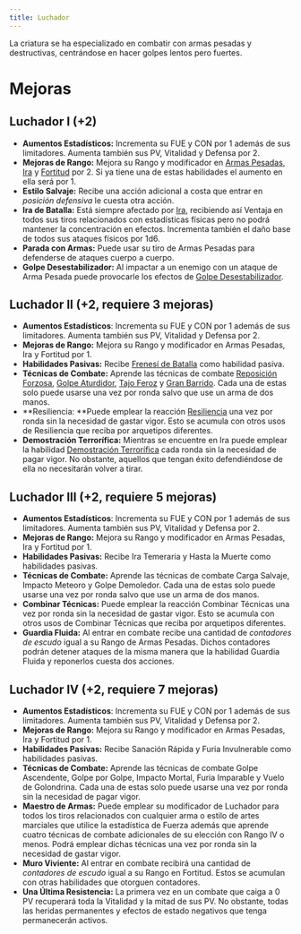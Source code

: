 ```yaml
---
title: Luchador
---
```


La criatura se ha especializado en combatir con armas pesadas y destructivas, centrándose en hacer golpes lentos pero fuertes. 

# Mejoras

## Luchador I (+2)

- **Aumentos Estadísticos:** Incrementa su FUE y CON por 1 además de sus limitadores. Aumenta también sus PV, Vitalidad y Defensa por 2.
- **Mejoras de Rango:** Mejora su Rango y modificador en [Armas Pesadas](../../rangos/armas/pesadas.md), [Ira](../../rangos/combate/ira.md) y [Fortitud](../../rangos/combate/fortitud.md) por 2. Si ya tiene una de estas habilidades el aumento en ella será por 1. 
- **Estilo Salvaje:** Recibe una acción adicional a costa que entrar en *posición defensiva* le cuesta otra acción.
- **Ira de Batalla:** Está siempre afectado por [Ira](../../rangos/combate/ira.md#ira-de-combate), recibiendo así Ventaja en todos sus tiros relacionados con estadísticas físicas pero no podrá mantener la concentración en efectos. Incrementa también el daño base de todos sus ataques físicos por 1d6.
- **Parada con Armas:** Puede usar su tiro de Armas Pesadas para defenderse de ataques cuerpo a cuerpo.
- **Golpe Desestabilizador:** Al impactar a un enemigo con un ataque de Arma Pesada puede provocarle los efectos de [Golpe Desestabilizador](../../rangos/armas/pesadas.md#golpe-desestabilizador).  

## Luchador II (+2, requiere 3 mejoras)

- **Aumentos Estadísticos**: Incrementa su FUE y CON por 1 además de sus limitadores. Aumenta también sus PV, Vitalidad y Defensa por 2.
- **Mejoras de Rango:** Mejora su Rango y modificador en Armas Pesadas, Ira y Fortitud por 1.
- **Habilidades Pasivas:** Recibe [Frenesí de Batalla](../../rangos/combate/ira.md#frenesí-de-batalla) como habilidad pasiva. 
- **Técnicas de Combate:** Aprende las técnicas de combate [Reposición Forzosa](../../rangos/armas/pesadas.md#reposición-forzosa), [Golpe Aturdidor](../../rangos/armas/pesadas.md#golpe-aturdidor), [Tajo Feroz](../../rangos/armas/pesadas.md#tajo-feroz) y [Gran Barrido](../../rangos/armas/pesadas.md#gran-barrido). Cada una de estas solo puede usarse una vez por ronda salvo que use un arma de dos manos.
- **Resiliencia: **Puede emplear la reacción [Resiliencia](../../rangos/combate/fortitud.md#resiliencia) una vez por ronda sin la necesidad de gastar vigor. Esto se acumula con otros usos de Resiliencia que reciba por arquetipos diferentes.
- **Demostración Terrorífica:** Mientras se encuentre en Ira puede emplear la habilidad [Demostración Terrorífica](../../rangos/combate/ira.md#demostración-terrorífica) cada ronda sin la necesidad de pagar vigor. No obstante, aquellos que tengan éxito defendiéndose de ella no necesitarán volver a tirar.

## Luchador III (+2, requiere 5 mejoras)

- **Aumentos Estadísticos**: Incrementa su FUE y CON por 1 además de sus limitadores. Aumenta también sus PV, Vitalidad y Defensa por 2.
- **Mejoras de Rango:** Mejora su Rango y modificador en Armas Pesadas, Ira y Fortitud por 1.
- **Habilidades Pasivas:** Recibe Ira Temeraria y Hasta la Muerte como habilidades pasivas. 
- **Técnicas de Combate:** Aprende las técnicas de combate Carga Salvaje, Impacto Meteoro y Golpe Demoledor. Cada una de estas solo puede usarse una vez por ronda salvo que use un arma de dos manos.
- **Combinar Técnicas:** Puede emplear la reacción Combinar Técnicas una vez por ronda sin la necesidad de gastar vigor. Esto se acumula con otros usos de Combinar Técnicas que reciba por arquetipos diferentes.
- **Guardia Fluida:** Al entrar en combate recibe una cantidad de *contadores de escudo* igual a su Rango de Armas Pesadas. Dichos contadores podrán detener ataques de la misma manera que la habilidad Guardia Fluida y reponerlos cuesta dos acciones.

## Luchador IV (+2, requiere 7 mejoras)

- **Aumentos Estadísticos**: Incrementa su FUE y CON por 1 además de sus limitadores. Aumenta también sus PV, Vitalidad y Defensa por 2.
- **Mejoras de Rango:** Mejora su Rango y modificador en Armas Pesadas, Ira y Fortitud por 1.
- **Habilidades Pasivas:** Recibe Sanación Rápida y Furia Invulnerable como habilidades pasivas. 
- **Técnicas de Combate:** Aprende las técnicas de combate Golpe Ascendente, Golpe por Golpe, Impacto Mortal, Furia Imparable y Vuelo de Golondrina. Cada una de estas solo puede usarse una vez por ronda sin la necesidad de pagar vigor.
- **Maestro de Armas:** Puede emplear su modificador de Luchador para todos los tiros relacionados con cualquier arma o estilo de artes marciales que utilice la estadística de Fuerza además que aprende cuatro técnicas de combate adicionales de su elección con Rango IV o menos. Podrá emplear dichas técnicas una vez por ronda sin la necesidad de gastar vigor.
- **Muro Viviente:** Al entrar en combate recibirá una cantidad de *contadores de escudo* igual a su Rango en Fortitud. Estos se acumulan con otras habilidades que otorguen contadores.
- **Una Última Resistencia:** La primera vez en un combate que caiga a 0 PV recuperará toda la Vitalidad y la mitad de sus PV. No obstante, todas las heridas permanentes y efectos de estado negativos que tenga permanecerán activos.

